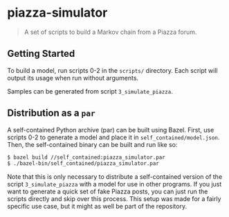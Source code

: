 # piazza-simulator

> A set of scripts to build a Markov chain from a Piazza forum.

## Getting Started

To build a model, run scripts 0-2 in the `scripts/` directory. Each script will
output its usage when run without arguments.

Samples can be generated from script `3_simulate_piazza`.

## Distribution as a `par`

A self-contained Python archive (par) can be built using Bazel. First, use
scripts 0-2 to generate a model and place it in `self_contained/model.json`.
Then, the self-contained binary can be built and run like so:

```sh
$ bazel build //self_contained:piazza_simulator.par
$ ./bazel-bin/self_contained/piazza_simulator.par
```

Note that this is only necessary to distribute a self-contained version of the
script `3_simulate_piazza` with a model for use in other programs. If you just
want to generate a quick set of fake Piazza posts, you can just run the
scripts directly and skip over this process. This setup was made for a fairly
specific use case, but it might as well be part of the repository.
